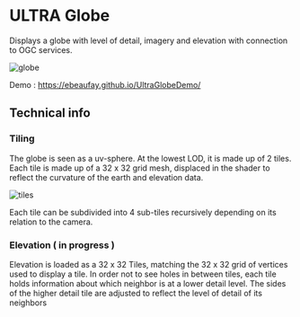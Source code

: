 # ULTRA Globe

Displays a globe with level of detail, imagery and elevation with connection to OGC services.

![globe](https://github.com/ebeaufay/UltraGlobe/blob/master/globe.png?raw=true)

Demo : https://ebeaufay.github.io/UltraGlobeDemo/


## Technical info

### Tiling

The globe is seen as a uv-sphere. At the lowest LOD, it is made up of 2 tiles. Each tile is made up of a 32 x 32 grid mesh, displaced in the shader to reflect the curvature of the earth and elevation data. 

![tiles](https://github.com/ebeaufay/UltraGlobe/blob/master/tiles.png?raw=true)

Each tile can be subdivided into 4 sub-tiles recursively depending on its relation to the camera.

### Elevation ( in progress )

Elevation is loaded as a 32 x 32 Tiles, matching the 32 x 32 grid of vertices used to display a tile. 
In order not to see holes in between tiles, each tile holds information about which neighbor is at a lower detail level. The sides of the higher detail tile are adjusted to reflect the level of detail of its neighbors
